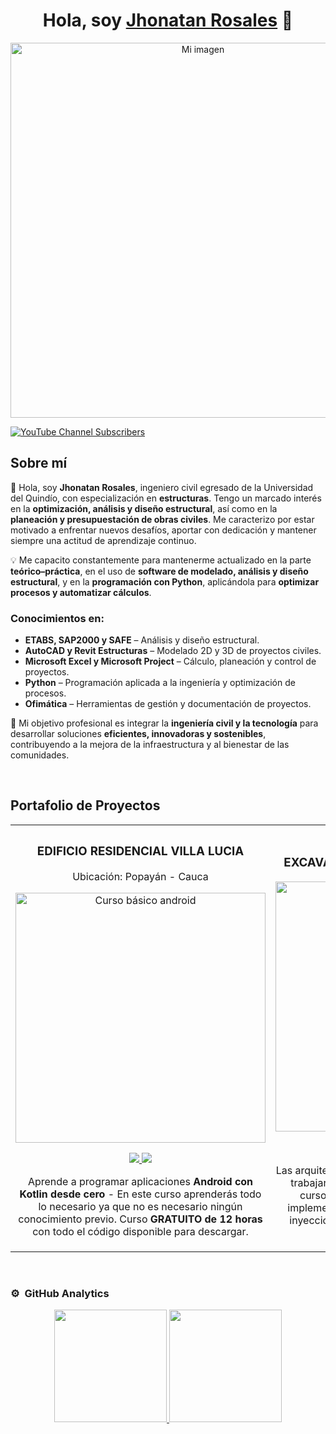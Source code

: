 <div align="center">
<h1 align="center">Hola, soy <a href="https://aristi.dev">Jhonatan Rosales</a> 👋</h1>
</div>

<div align="center">
  <img src="https://i.imgur.com/iyc2j4e.jpeg" alt="Mi imagen" width="600">
</div>


[![YouTube Channel Subscribers](https://img.shields.io/youtube/channel/subscribers/UCIjEgHA1vatSR2K4rfcdNRg?style=social)](https://youtube.com/aristidevs?sub_confirmation=1)


## Sobre mí

👷 Hola, soy **Jhonatan Rosales**, ingeniero civil egresado de la Universidad del Quindío, con especialización en **estructuras**. Tengo un marcado interés en la **optimización, análisis y diseño estructural**, así como en la **planeación y presupuestación de obras civiles**. Me caracterizo por estar motivado a enfrentar nuevos desafíos, aportar con dedicación y mantener siempre una actitud de aprendizaje continuo.

💡 Me capacito constantemente para mantenerme actualizado en la parte **teórico–práctica**, en el uso de **software de modelado, análisis y diseño estructural**, y en la **programación con Python**, aplicándola para **optimizar procesos y automatizar cálculos**.

### Conocimientos en:

* **ETABS, SAP2000 y SAFE** – Análisis y diseño estructural.
* **AutoCAD y Revit Estructuras** – Modelado 2D y 3D de proyectos civiles.
* **Microsoft Excel y Microsoft Project** – Cálculo, planeación y control de proyectos.
* **Python** – Programación aplicada a la ingeniería y optimización de procesos.
* **Ofimática** – Herramientas de gestión y documentación de proyectos.

🚀 Mi objetivo profesional es integrar la **ingeniería civil y la tecnología** para desarrollar soluciones **eficientes, innovadoras y sostenibles**, contribuyendo a la mejora de la infraestructura y al bienestar de las comunidades.

<br>

## Portafolio de Proyectos

<table>
<tr>
<td width="50%">
<h3 align="center">EDIFICIO RESIDENCIAL VILLA LUCIA</h3>
<p align="center">Ubicación: Popayán - Cauca</p>
<div align="center">
<a href="https://github.com/ArisGuimera/Android-Expert" target="_blank"><img src="https://i.imgur.com/DHxL9Wk.png" width="400" alt="Curso básico android"></a> 
<p>
<a href="https://github.com/ArisGuimera/Android-Expert" target="_blank">
<img src="https://img.shields.io/badge/CÓDIGO-ff9?style=for-the-badge&logo=github&logoColor=black">
</a>
<a href="https://youtu.be/vJapzH_46a8" target="_blank">
<img src="https://img.shields.io/badge/-Youtube-green?style=for-the-badge&color=fbfc40">
</a>
</p>
<p>Aprende a programar aplicaciones <strong>Android con Kotlin desde cero</strong> - En este curso aprenderás todo lo necesario ya que no es necesario ningún conocimiento previo. Curso <strong>GRATUITO de 12 horas</strong> con todo el código disponible para descargar.</p>
</div>
                                                                                      
</td>

<td width="50%">
               <br>
<h3 align="center">EXCAVACIÓN DE PILOTES TIPO MANUAL</h3>
<div align="center">                                       
<a href="https://github.com/ArisGuimera/SimpleAndroidMVVM" target="_blank"><img src="https://i.imgur.com/7uCBigG.jpg" width="400" alt="Curso arquitectura MVVM"></a>
<br>
<p>
<a href="https://github.com/ArisGuimera/SimpleAndroidMVVM" target="_blank">
<img src="https://img.shields.io/badge/C%C3%93DIGO-80ffaa?style=for-the-badge&logo=github&logoColor=black">
</a>
<a href="https://youtu.be/hhhSMXi0R3E" target="_blank">
<img src="https://img.shields.io/badge/-Youtube-green?style=for-the-badge&color=3fFD7f">
</a>
</p>
</p>Las arquitecturas son <strong>IMPRESCINDIBLES</strong> para poder trabajar como desarrollador/a Android. En este curso, divido por ramas irás aprendiendo a implementar una arquitectura real y robusta con inyección de dependencias, clean architecture, testing y mucho más.</p>
</div>                                                             
</table>                                                                                 
</div>
<br>

<table>
<tr>


### ⚙️ &nbsp;GitHub Analytics

<p align="center">
<a href="https://github.com/ArisGuimera">
  <img height="180em" src="https://github-readme-stats-eight-theta.vercel.app/api?username=ArisGuimera&show_icons=true&theme=algolia&include_all_commits=true&count_private=true"/>
  <img height="180em" src="https://github-readme-stats-eight-theta.vercel.app/api/top-langs/?username=ArisGuimera&layout=compact&langs_count=8&theme=algolia"/>
</a>
</p>
